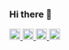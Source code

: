 ### Hi there 👋

<p align="left"> 
  <a href="http://twitter.com/speeed131">
    <img height="20" src="https://img.shields.io/twitter/follow/speeed131?label=Twitter&logo=twitter&style=flat" />
  </a>
  <a href="https://github.com/speeed131">
    <img height="20" src="https://img.shields.io/github/followers/speeed131?label=follow&logo=github&style=flat" />
  </a>
  <a href="http://qiita.com/speeed131">
    <img height="20" src="https://qiita-badge.apiapi.app/s/speeed131/posts.svg" />
  </a>
  <a href="http://qiita.com/speeed131">
    <img height="20" src="https://qiita-badge.apiapi.app/s/speeed131/contributions.svg" />
  </a>
</p>

<!--
**speeed131/speeed131** is a ✨ _special_ ✨ repository because its `README.md` (this file) appears on your GitHub profile.

Here are some ideas to get you started:

- 🔭 I’m currently working on ...
- 🌱 I’m currently learning ...
- 👯 I’m looking to collaborate on ...
- 🤔 I’m looking for help with ...
- 💬 Ask me about ...
- 📫 How to reach me: ...
- 😄 Pronouns: ...
- ⚡ Fun fact: ...
-->
